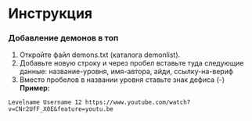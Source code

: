 # Инструкция
### Добавление демонов в топ
1. Откройте файл demons.txt (каталога demonlist).
2. Добавьте новую строку и через пробел вставьте туда следующие данные: название-уровня, имя-автора, айди, ссылку-на-вериф
3. Вместо пробелов в названии уровня ставьте знак дефиса (-)
**Пример:** 
```
Levelname Username 12 https://www.youtube.com/watch?v=CNr2UfF_X0E&feature=youtu.be
```
